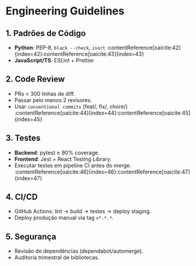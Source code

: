 # Engineering Guidelines

## 1. Padrões de Código  
- **Python**: PEP-8, `black --check`, `isort` :contentReference[oaicite:42]{index=42}:contentReference[oaicite:43]{index=43}  
- **JavaScript/TS**: ESLint + Prettier

## 2. Code Review  
- PRs < 300 linhas de diff.  
- Passar pelo menos 2 revisores.  
- Usar `conventional commits` (feat/, fix/, chore/) :contentReference[oaicite:44]{index=44}:contentReference[oaicite:45]{index=45}  

## 3. Testes  
- **Backend**: pytest ≥ 90% coverage.  
- **Frontend**: Jest + React Testing Library.  
- Executar testes em pipeline CI antes do merge. :contentReference[oaicite:46]{index=46}:contentReference[oaicite:47]{index=47}

## 4. CI/CD  
- GitHub Actions: lint → build → testes → deploy staging.  
- Deploy produção manual via tag `v*.*.*`.

## 5. Segurança  
- Revisão de dependências (dependabot/automerge).  
- Auditoria trimestral de bibliotecas.
